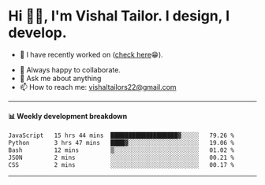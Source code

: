 # Hi 👋🏻, I'm Vishal Tailor. I design, I develop.

- 🔭 I have recently worked on ([check here](https://vishaltailor.com)😁).
<!-- - 🎦 Currently watching: JavaScript: The Hard Parts By Will Sentance. -->
- 👯 Always happy to collaborate.
- 💬 Ask me about anything
- 📫 How to reach me: <a href="mailto:vishaltailors22@gmail.com">vishaltailors22@gmail.com</a>

<hr /> 
<h4>📊 Weekly development breakdown</h4>
<!--START_SECTION:waka-->

```txt
JavaScript   15 hrs 44 mins  ███████████████████▓░░░░░   79.26 %
Python       3 hrs 47 mins   ████▓░░░░░░░░░░░░░░░░░░░░   19.06 %
Bash         12 mins         ▒░░░░░░░░░░░░░░░░░░░░░░░░   01.02 %
JSON         2 mins          ░░░░░░░░░░░░░░░░░░░░░░░░░   00.21 %
CSS          2 mins          ░░░░░░░░░░░░░░░░░░░░░░░░░   00.17 %
```

<!--END_SECTION:waka-->
<hr /> 

<!-- ![](./profile-3d-contrib/profile-green-animate.svg) -->
